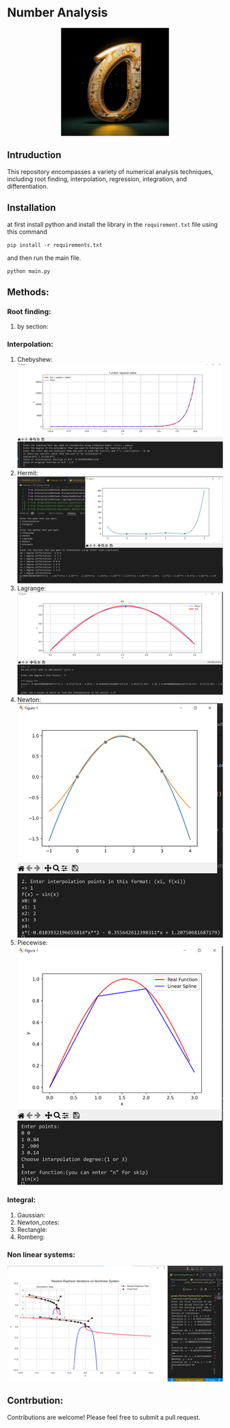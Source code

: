 # Number Analysis
<div align="center">
<img src="shots/photo12281497396.jpg" width="50%">
</div>

## Intruduction
This repository encompasses a variety of numerical analysis techniques, including root finding, interpolation, regression, integration, and differentiation.

## Installation
at first install python and install the library in the `requirement.txt` file using this command
```
pip install -r requirements.txt
```
and then run the main file.
```
python main.py
```

## Methods:
### Root finding:
1. by section:
### Interpolation:
1. Chebyshew:
    ![chebyshew](shots/chebyshew.png)
2. Hermit:
    ![hermit](shots/hermit.png)
3. Lagrange:
    ![lagrange](shots/lagrange.png)
4. Newton:
    ![ Newton](shots/newton.png)
5. Piecewise:
    ![piecewise](shots/piecewise.png)
### Integral:
1. Gaussian:
2. Newton_cotes:
3. Rectangle:
4. Romberg:
### Non linear systems:
![nonLinearSystem](shots/nonLinearSystem.png)
## Contrbution:
Contributions are welcome! Please feel free to submit a pull request.